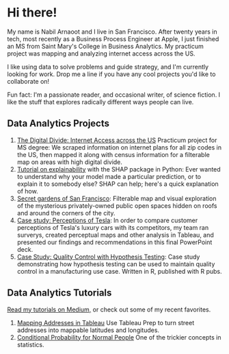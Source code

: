 # Hi there!

My name is Nabil Arnaoot and I live in San Francisco.  After twenty years in tech, most recently as a Business Process Engineer at Apple, I just finished an MS from Saint Mary's College in Business Analytics.  My practicum project was mapping and analyzing internet access across the US.

I like using data to solve problems and guide strategy, and I'm currently looking for work. Drop me a line if you have any cool projects you'd like to collaborate on!

Fun fact: I'm a passionate reader, and occasional writer, of science fiction.  I like the stuff that explores radically different ways people can live.

## Data Analytics Projects
1. [The Digital Divide: Internet Access across the US](https://public.tableau.com/app/profile/nabil.arnaoot/viz/TheDigitalDivideInternetAccessAcrosstheUS/USAreaswithPoorInternet) Practicum project for MS degree: We scraped information on internet plans for all zip codes in the US, then mapped it along with census information for a filterable map on areas with high digital divide.
2. [Tutorial on explainability](https://github.com/narnaoot/explainability/blob/b9040434a80d28159401cdce369c1c43e47e742a/Explainable%20AI.ipynb) with the SHAP package in Python: Ever wanted to understand why your model made a particular prediction, or to explain it to somebody else? SHAP can help; here's a quick explanation of how.
3. [Secret gardens of San Francisco](https://public.tableau.com/app/profile/nabil.arnaoot/viz/SecretGardensofSanFrancisco/SecretGardensofSanFrancisco): Filterable map and visual exploration of the mysterious privately-owned public open spaces hidden on roofs and around the corners of the city.
4. [Case study: Perceptions of Tesla](https://github.com/narnaoot/tesla_research/blob/main/TeslaPerceptionsCaseStudy.pdf): In order to compare customer perceptions of Tesla's luxury cars with its competitors, my team ran surverys, created perceptual maps and other analysis in Tableau, and presented our findings and recommendations in this final PowerPoint deck.
5. [Case Study: Quality Control with Hypothesis Testing](https://rpubs.com/n4bil/case_study): Case study demonstrating how hypothesis testing can be used to maintain quality control in a manufacturing use case. Written in R, published with R pubs.

## Data Analytics Tutorials
[Read my tutorials on Medium,](https://medium.com/@narnaoot) or check out some of my recent favorites.

1. [Mapping Addresses in Tableau](https://medium.com/@narnaoot/mapping-addresses-in-tableau-7e7a6b2e73cf) Use Tableau Prep to turn street addresses into mappable latitudes and longitudes.
2. [Conditional Probability for Normal People](https://medium.com/@narnaoot/conditional-probability-for-normal-people-139dfcaa9ef8) One of the trickier concepts in statistics.


